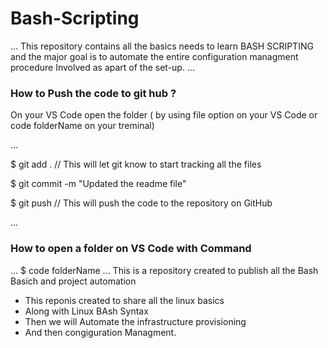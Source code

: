 # Bash-Scripting
...
This repository contains all the basics needs to learn BASH SCRIPTING and the major goal is to automate the entire configuration managment procedure Involved as apart of the set-up.
...


### How to Push the code to git hub ?
On your VS Code open the folder ( by using file option on your VS Code or code folderName on your treminal)


...
    
 $ git add .               // This will let git know to start tracking all the files

   $ git commit -m "Updated the readme file"

   $ git push                // This will push the code to the repository on GitHub

...

### How to open a folder on VS Code with Command

...
   $ code folderName
...
This is a repository created to publish all the Bash Basich and project automation

* This reponis created to share all the linux basics
* Along with Linux BAsh Syntax
* Then we will Automate the infrastructure provisioning
* And then congiguration Managment.